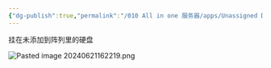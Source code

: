 ```yaml
---
{"dg-publish":true,"permalink":"/010 All in one 服务器/apps/Unassigned Devices/","dgPassFrontmatter":true,"created":"2024-06-21T16:21:40.068+08:00","updated":"2024-06-21T16:22:23.880+08:00"}
---
```


挂在未添加到阵列里的硬盘

![Pasted image 20240621162219.png](/img/user/$/$Sys999%20Attachment/Pasted%20image%2020240621162219.png)